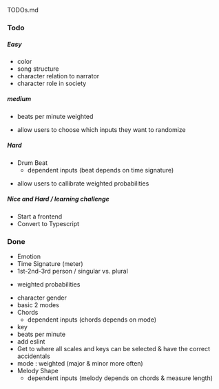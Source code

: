 TODOs.md

### Todo

##### Easy
* color
* song structure
* character relation to narrator
* character role in society

##### medium
* beats per minute weighted
- allow users to choose which inputs they want to randomize

##### Hard
* Drum Beat
  - dependent inputs (beat depends on time signature)
- allow users to callibrate weighted probabilities

##### Nice and Hard / learning challenge
* Start a frontend
* Convert to Typescript

### Done
* Emotion
* Time Signature (meter)
* 1st-2nd-3rd person / singular vs. plural
- weighted probabilities
* character gender
* basic 2 modes
* Chords
  - dependent inputs (chords depends on mode)
* key
* beats per minute
* add eslint
* Get to where all scales and keys can be selected & have the correct accidentals
* mode : weighted (major & minor more often)
* Melody Shape
  - dependent inputs (melody depends on chords & measure length)
